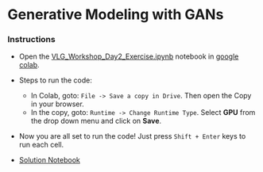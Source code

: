 # Generative Modeling with GANs

### Instructions

- Open the [VLG_Workshop_Day2_Exercise.ipynb](https://colab.research.google.com/drive/1hb6BsZkE5U0DPaOO63YlINsx7HWey6-M?usp=sharing#scrollTo=MEzYmo5o-H-e) notebook in [google colab](https://colab.research.google.com/).

- Steps to run the code:
    - In Colab, goto: `File -> Save a copy in Drive`. Then open the Copy in your browser.
    - In the copy, goto: `Runtime -> Change Runtime Type`. Select **GPU** from the drop down menu and click on **Save**.

- Now you are all set to run the code! Just press `Shift + Enter` keys to run each cell.

- [Solution Notebook](https://colab.research.google.com/drive/1UhI5ZEgrNWGWLEmt_zAGQ7A7Ub5rQYXU?usp=sharing#scrollTo=TMBF4Diu-H7I)